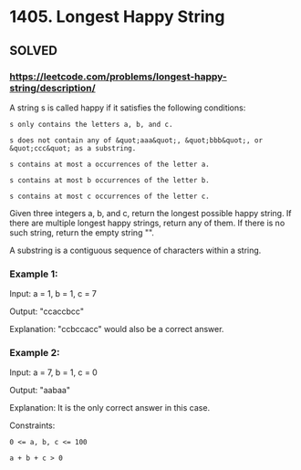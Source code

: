 # 1405. Longest Happy String

## SOLVED
### https://leetcode.com/problems/longest-happy-string/description/
A string s is called happy if it satisfies the following conditions:





	s only contains the letters a, b, and c.

	s does not contain any of &quot;aaa&quot;, &quot;bbb&quot;, or &quot;ccc&quot; as a substring.

	s contains at most a occurrences of the letter a.

	s contains at most b occurrences of the letter b.

	s contains at most c occurrences of the letter c.





Given three integers a, b, and c, return the longest possible happy string. If there are multiple longest happy strings, return any of them. If there is no such string, return the empty string &quot;&quot;.



A substring is a contiguous sequence of characters within a string.





### Example 1:





Input: a = 1, b = 1, c = 7


Output: &quot;ccaccbcc&quot;



Explanation: &quot;ccbccacc&quot; would also be a correct answer.





### Example 2:





Input: a = 7, b = 1, c = 0


Output: &quot;aabaa&quot;



Explanation: It is the only correct answer in this case.







Constraints:





	0 <= a, b, c <= 100

	a + b + c > 0



